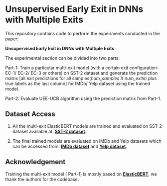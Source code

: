 # Unsupervised Early Exit in DNNs with Multiple Exits

This repository contains code to perform the experiments conducted in the paper:

**Unsupervised Early Exit in DNNs with Multiple Exits**

The experimental section can be divided into two parts:

Part-1:  Train a particular multi-exit model (with a certain exit configuration- EC-1/ EC-2/ EC-3 or others) on SST-2 dataset and generate
the prediction matrix [all exit predictions for all samples(*num_samples*  *X*  *num_exits*) plus true labels as the last column] for IMDb/ Yelp dataset using the trained model.

Part-2:  Evaluate UEE-UCB algorithm using the prediction matrix from Part-1.

## Dataset Access

1) All the multi-exit ElasticBERT models are trained and evaluated on SST-2 dataset available at:
[**SST-2 dataset**](http://eluebenchmark.fastnlp.top/#/task?taskId=3).

2) The final trained models are evaluated on IMDb and Yelp datasets which can be accessed from:
[**IMDb dataset**](https://web.archive.org/web/20220401065200/https://s3.amazonaws.com/fast-ai-nlp/imdb.tgz) and
[**Yelp dataset**](https://web.archive.org/web/20220401065200/https://s3.amazonaws.com/fast-ai-nlp/yelp_review_polarity_csv.tgz).

## Acknowledgement

Training the multi-exit model ( Part-1) is mostly based on [**ElasticBERT**](https://github.com/fastnlp/ElasticBERT), we thank the authors for the codebase.
